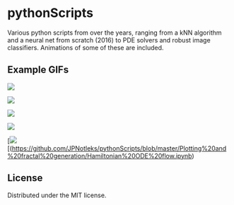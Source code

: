 # pythonScripts
Various python scripts from over the years, ranging from a kNN algorithm and a neural net from scratch (2016) to PDE solvers and robust image classifiers. Animations of some of these are included.

## Example GIFs
<p align=left>
  
[<img src="https://user-images.githubusercontent.com/35423779/232052017-d641b9f3-ca33-419f-8c1f-51436179b4b0.gif"/>](https://github.com/JPNotleks/pythonScripts/blob/master/PDEs%20and%20SDEs/Wave%20equation%20explicit%202D.ipynb)
  
[<img src="https://user-images.githubusercontent.com/35423779/232046335-c740bde0-1e6d-4d87-af97-df29b879654c.gif"/>](https://github.com/JPNotleks/pythonScripts/blob/master/Plotting%20and%20fractal%20generation/Percolation%20fractal%20generator.ipynb)

[<img src="https://user-images.githubusercontent.com/35423779/232048497-449c9d0b-819e-4fe7-8ef5-ecce70e9bd78.gif"/>](https://github.com/JPNotleks/pythonScripts/blob/master/PDEs%20and%20SDEs/Brownian%20motion%20zoom.ipynb)

[<img src="https://user-images.githubusercontent.com/35423779/232052730-fac5c7a0-72b4-4748-8f6b-747059cad00b.gif"/>](https://github.com/JPNotleks/pythonScripts/blob/master/Plotting%20and%20fractal%20generation/Hamiltonian%20ODE%20flow.ipynb)

[<img src="https://user-images.githubusercontent.com/35423779/232050991-baea149a-46e5-42c0-9d10-1ed8160ca625.gif"/>[(https://github.com/JPNotleks/pythonScripts/blob/master/Plotting%20and%20fractal%20generation/Hamiltonian%20ODE%20flow.ipynb)
  
</p>

  
## License

Distributed under the MIT license.
